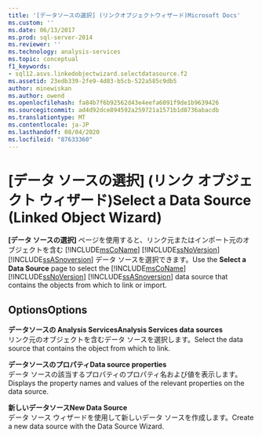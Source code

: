 ```yaml
---
title: '[データソースの選択] (リンクオブジェクトウィザード)Microsoft Docs'
ms.custom: ''
ms.date: 06/13/2017
ms.prod: sql-server-2014
ms.reviewer: ''
ms.technology: analysis-services
ms.topic: conceptual
f1_keywords:
- sql12.asvs.linkedobjectwizard.selectdatasource.f2
ms.assetid: 23edb339-2fe9-4d83-b5cb-522a585c9db5
author: minewiskan
ms.author: owend
ms.openlocfilehash: fa84b7f6b92562d43e4eefa6091f9de1b9639426
ms.sourcegitcommit: ad4d92dce894592a259721a1571b1d8736abacdb
ms.translationtype: MT
ms.contentlocale: ja-JP
ms.lasthandoff: 08/04/2020
ms.locfileid: "87633360"
---
```

# <a name="select-a-data-source-linked-object-wizard"></a><span data-ttu-id="5df51-102">[データ ソースの選択] (リンク オブジェクト ウィザード)</span><span class="sxs-lookup"><span data-stu-id="5df51-102">Select a Data Source (Linked Object Wizard)</span></span>
  <span data-ttu-id="5df51-103">**[データ ソースの選択]** ページを使用すると、リンク元またはインポート元のオブジェクトを含む [!INCLUDE[msCoName](../includes/msconame-md.md)] [!INCLUDE[ssNoVersion](../includes/ssnoversion-md.md)] [!INCLUDE[ssASnoversion](../includes/ssasnoversion-md.md)] データ ソースを選択できます。</span><span class="sxs-lookup"><span data-stu-id="5df51-103">Use the **Select a Data Source** page to select the [!INCLUDE[msCoName](../includes/msconame-md.md)] [!INCLUDE[ssNoVersion](../includes/ssnoversion-md.md)] [!INCLUDE[ssASnoversion](../includes/ssasnoversion-md.md)] data source that contains the objects from which to link or import.</span></span>  
  
## <a name="options"></a><span data-ttu-id="5df51-104">Options</span><span class="sxs-lookup"><span data-stu-id="5df51-104">Options</span></span>  
 <span data-ttu-id="5df51-105">**データソースの Analysis Services**</span><span class="sxs-lookup"><span data-stu-id="5df51-105">**Analysis Services data sources**</span></span>  
 <span data-ttu-id="5df51-106">リンク元のオブジェクトを含むデータ ソースを選択します。</span><span class="sxs-lookup"><span data-stu-id="5df51-106">Select the data source that contains the object from which to link.</span></span>  
  
 <span data-ttu-id="5df51-107">**データソースのプロパティ**</span><span class="sxs-lookup"><span data-stu-id="5df51-107">**Data source properties**</span></span>  
 <span data-ttu-id="5df51-108">データ ソースの該当するプロパティのプロパティ名および値を表示します。</span><span class="sxs-lookup"><span data-stu-id="5df51-108">Displays the property names and values of the relevant properties on the data source.</span></span>  
  
 <span data-ttu-id="5df51-109">**新しいデータソース**</span><span class="sxs-lookup"><span data-stu-id="5df51-109">**New Data Source**</span></span>  
 <span data-ttu-id="5df51-110">データ ソース ウィザードを使用して新しいデータ ソースを作成します。</span><span class="sxs-lookup"><span data-stu-id="5df51-110">Create a new data source with the Data Source Wizard.</span></span>  
  
  
